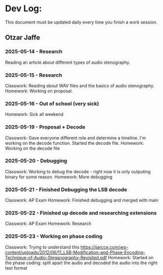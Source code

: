 # Dev Log:

This document must be updated daily every time you finish a work session.

## Otzar Jaffe

### 2025-05-14 - Research
Reading an article about different types of audio stenography.

### 2025-05-15 - Research
Classwork: Reading about WAV files and the basics of audio stenography.
Homework: Working on proposal.

### 2025-05-16 - Out of school (very sick)
Homework: Sick all weekend

### 2025-05-19 - Proposal + Decode
Classwork: Gave everyone different role and determine a timeline. I'm working on the decode function. Started the decode file.
Homework: Working on the decode file

### 2025-05-20 - Debugging
Classwork: Working to debug the decode - right now it is only outputing binary for some reason.
Homework: More debugging

### 2025-05-21 - Finished Debugging the LSB decode
Classwork: AP Exam
Homework: Finished debugging and merged with main

### 2025-05-22 - Finished up decode and researching extensions
Classwork: AP Exam
Homework: Research

### 2025-05-23 - Working on phase coding
Classwork: Trying to understand this https://ijarcce.com/wp-content/uploads/2012/06/11_LSB-Modification-and-Phase-Encoding-Technique-of-Audio-Steganography-Revisited.pdf
Homework: Started on the phase coding: split apart the audio and decoded the audio into the right text format
